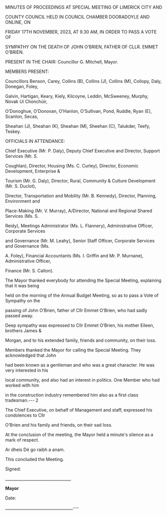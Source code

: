 MINUTES OF PROCEEDINGS AT SPECIAL MEETING OF LIMERICK CITY AND

COUNTY COUNCIL HELD IN COUNCIL CHAMBER DOORADOYLE AND ONLINE, ON

FRIDAY 17TH NOVEMBER, 2023, AT 9.30 AM, IN ORDER TO PASS A VOTE OF

SYMPATHY ON THE DEATH OF JOHN O’BRIEN, FATHER OF CLLR. EMMET O’BRIEN.

PRESENT IN THE CHAIR: Councillor G. Mitchell, Mayor.

MEMBERS PRESENT:

Councillors Benson, Carey, Collins (B), Collins (J), Collins (M), Collopy, Daly, Donegan, Foley,

Galvin, Hartigan, Keary, Kiely, Kilcoyne, Leddin, McSweeney, Murphy, Novak Uí Chonchúir,

O’Donoghue, O’Donovan, O’Hanlon, O’Sullivan, Pond, Ruddle, Ryan (E), Scanlon, Secas,

Sheahan (J), Sheahan (K), Sheahan (M), Sheehan (C), Talukder, Teefy, Teskey.

OFFICIALS IN ATTENDANCE:

Chief Executive (Mr. P. Daly), Deputy Chief Executive and Director, Support Services (Mr. S.

Coughlan), Director, Housing (Ms. C. Curley), Director, Economic Development, Enterprise &

Tourism (Mr. G. Daly), Director, Rural, Community & Culture Development (Mr. S. Duclot),

Director, Transportation and Mobility (Mr. B. Kennedy), Director, Planning, Environment and

Place-Making (Mr. V. Murray), A/Director, National and Regional Shared Services (Ms. S.

Reidy), Meetings Administrator (Ms. L. Flannery), Administrative Officer, Corporate Services

and Governance (Mr. M. Leahy), Senior Staff Officer, Corporate Services and Governance (Ms.

A. Foley), Financial Accountants (Ms. I. Griffin and Mr. P. Murnane), Administrative Officer,

Finance (Mr. S. Calton).

The Mayor thanked everybody for attending the Special Meeting, explaining that it was being

held on the morning of the Annual Budget Meeting, so as to pass a Vote of Sympathy on the

passing of John O’Brien, father of Cllr Emmet O’Brien, who had sadly passed away.

Deep sympathy was expressed to Cllr Emmet O’Brien, his mother Eileen, brothers James &

Morgan, and to his extended family, friends and community, on their loss.

Members thanked the Mayor for calling the Special Meeting. They acknowledged that John

had been known as a gentleman and who was a great character. He was very interested in his

local community, and also had an interest in politics. One Member who had worked with him

in the construction industry remembered him also as a first class tradesman.---
2

The Chief Executive, on behalf of Management and staff, expressed his condolences to Cllr

O’Brien and his family and friends, on their sad loss.

At the conclusion of the meeting, the Mayor held a minute's silence as a mark of respect.

Ar dheis Dé go raibh a anam.

This concluded the Meeting.

Signed:

\_\_\_\_\_\_\_\_\_\_\_\_\_\_\_\_\_\_\_\_\_\_\_\_\_\_\_\_\_\_\_\_\_

**Mayor**

Date:

\_\_\_\_\_\_\_\_\_\_\_\_\_\_\_\_\_\_\_\_\_\_\_\_\_\_\_\_\_\_\_\_\_\_---

